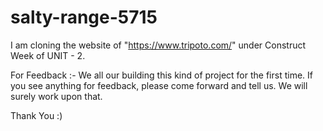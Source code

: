 # salty-range-5715
I am cloning the website of "https://www.tripoto.com/" under Construct Week of UNIT - 2.


For Feedback :-
We all our building this kind of project for the first time. If you see anything for feedback, please come forward and tell us. We will surely work upon that.

Thank You :)
